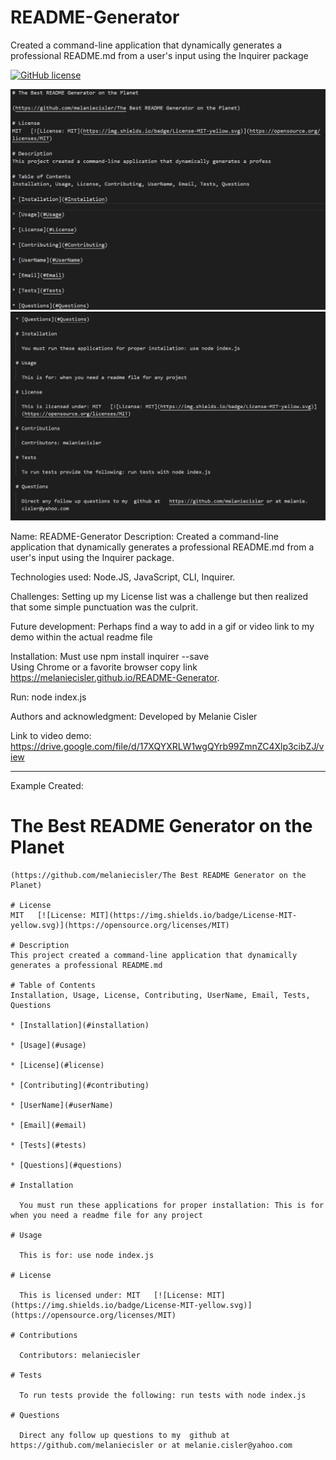 # README-Generator
Created a command-line application that dynamically generates a professional README.md from a user's input using the Inquirer package

[![GitHub license](https://img.shields.io/badge/license-MIT-blue.svg)](https://github.com/melaniecisler/README-Generator)

![](readme1.PNG)
![](readme2.PNG)

Name: README-Generator
Description: Created a command-line application that dynamically generates a professional README.md from a user's input using the Inquirer package.

Technologies used: Node.JS, JavaScript, CLI, Inquirer. 

Challenges:  Setting up my License list was a challenge but then realized that some simple punctuation was the culprit.  


Future development: Perhaps find a way to add in a gif or video link to my demo within the actual readme file 


Installation: Must use npm install inquirer --save             
  Using Chrome or a favorite browser copy link https://melaniecisler.github.io/README-Generator.  

Run: node index.js

Authors and acknowledgment: Developed by Melanie Cisler

Link to video demo:  https://drive.google.com/file/d/17XQYXRLW1wgQYrb99ZmnZC4Xlp3cibZJ/view  


****************************************************************

Example Created:

# The Best README Generator on the Planet
    
    (https://github.com/melaniecisler/The Best README Generator on the Planet)

    # License
    MIT   [![License: MIT](https://img.shields.io/badge/License-MIT-yellow.svg)](https://opensource.org/licenses/MIT)

    # Description
    This project created a command-line application that dynamically generates a professional README.md
    
    # Table of Contents
    Installation, Usage, License, Contributing, UserName, Email, Tests, Questions

    * [Installation](#installation)

    * [Usage](#usage)

    * [License](#license)

    * [Contributing](#contributing)

    * [UserName](#userName)

    * [Email](#email)

    * [Tests](#tests)

    * [Questions](#questions)

    # Installation

      You must run these applications for proper installation: This is for when you need a readme file for any project

    # Usage

      This is for: use node index.js

    # License

      This is licensed under: MIT   [![License: MIT](https://img.shields.io/badge/License-MIT-yellow.svg)](https://opensource.org/licenses/MIT)

    # Contributions

      Contributors: melaniecisler

    # Tests

      To run tests provide the following: run tests with node index.js
 
    # Questions

      Direct any follow up questions to my  github at   https://github.com/melaniecisler or at melanie.cisler@yahoo.com 
    
